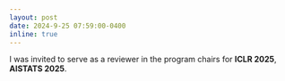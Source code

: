 ```yaml
---
layout: post
date: 2024-9-25 07:59:00-0400
inline: true
---
```


I was invited to serve as a reviewer in the program chairs for **ICLR 2025**, **AISTATS 2025**.
